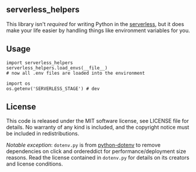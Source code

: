 ## serverless_helpers

This library isn't *required* for writing Python in the [serverless][sls], but
it does make your life easier by handling things like environment variables for
you.

## Usage

```
import serverless_helpers
serverless_helpers.load_envs(__file__)
# now all .env files are loaded into the environment

import os
os.getenv('SERVERLESS_STAGE') # dev
```

## License

This code is released under the MIT software license, see LICENSE file for
details. No warranty of any kind is included, and the copyright notice must be
included in redistributions.

*Notable exception*: `dotenv.py` is from
[python-dotenv](https://github.com/theskumar/python-dotenv) to remove
dependencies on click and ordereddict for performance/deployment size reasons.
Read the license contained in `dotenv.py` for details on its creators and
license conditions.

[sls]: http://serverless.com/
